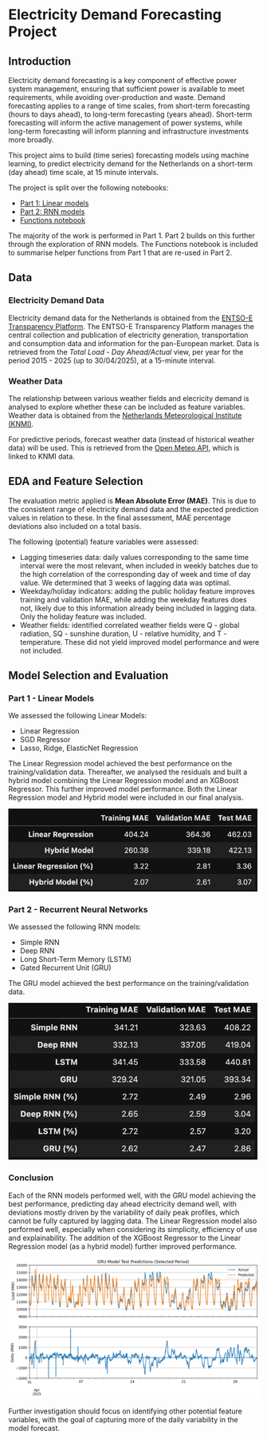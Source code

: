 # Electricity Demand Forecasting Project

## Introduction
Electricity demand forecasting is a key component of effective power system management, ensuring that sufficient power is available to meet requirements, while avoiding over-production and waste. Demand forecasting applies to a range of time scales, from short-term forecasting (hours to days ahead), to long-term forecasting (years ahead). Short-term forecasting will inform the active management of power systems, while long-term forecasting will inform planning and infrastructure investments more broadly.

This project aims to build (time series) forecasting models using machine learning, to predict electricity demand for the Netherlands on a short-term (day ahead) time scale, at 15 minute intervals.

The project is split over the following notebooks:
- [Part 1: Linear models](https://github.com/pdmasson/electricity-demand-forecasting/blob/main/Electricity_Demand_Forecast_Part_1.ipynb)
- [Part 2: RNN models](https://github.com/pdmasson/electricity-demand-forecasting/blob/main/Electricity_Demand_Forecast_Part_2.ipynb)
- [Functions notebook](https://github.com/pdmasson/electricity-demand-forecasting/blob/main/Functions.ipynb)

The majority of the work is performed in Part 1. Part 2 builds on this further through the exploration of RNN models. The Functions notebook is included to summarise helper functions from Part 1 that are re-used in Part 2.

## Data
### Electricity Demand Data
Electricity demand data for the Netherlands is obtained from the [ENTSO-E Transparency Platform](https://transparency.entsoe.eu/). The ENTSO-E Transparency Platform manages the central collection and publication of electricity generation, transportation and consumption data and information for the pan-European market. Data is retrieved from the _Total Load - Day Ahead/Actual_ view, per year for the period 2015 - 2025 (up to 30/04/2025), at a 15-minute interval.

### Weather Data
The relationship between various weather fields and elecricity demand is analysed to explore whether these can be included as feature variables. Weather data is obtained from the [Netherlands Meteorological Institute (KNMI)](https://www.knmi.nl/nederland-nu/klimatologie/uurgegevens).

For predictive periods, forecast weather data (instead of historical weather data) will be used. This is retrieved from the [Open Meteo API](https://open-meteo.com/en/docs/historical-forecast-api), which is linked to KNMI data.

## EDA and Feature Selection
The evaluation metric applied is **Mean Absolute Error (MAE)**. This is due to the consistent range of electricity demand data and the expected prediction values in relation to these. In the final assessment, MAE percentage deviations also included on a total basis.

The following (potential) feature variables were assessed:
- Lagging timeseries data: daily values corresponding to the same time interval were the most relevant, when included in weekly batches due to the high correlation of the corresponding day of week and time of day value. We determined that 3 weeks of lagging data was optimal.
- Weekday/holiday indicators: adding the public holiday feature improves training and validation MAE, while adding the weekday features does not, likely due to this information already being included in lagging data. Only the holiday feature was included.
- Weather fields: identified correlated weather fields were Q - global radiation, SQ - sunshine duration, U - relative humidity, and T - temperature. These did not yield improved model performance and were not included.

## Model Selection and Evaluation
### Part 1 - Linear Models
We assessed the following Linear Models:
- Linear Regression
- SGD Regressor
- Lasso, Ridge, ElasticNet Regression

The Linear Regression model achieved the best performance on the training/validation data. Thereafter, we analysed the residuals and built a hybrid model combining the Linear Regression model and an XGBoost Regressor. This further improved model performance. Both the Linear Regression model and Hybrid model were included in our final analysis.

<img src="https://github.com/pdmasson/electricity-demand-forecasting/blob/main/images/linear-model.png" width=500 />

### Part 2 - Recurrent Neural Networks
We assessed the following RNN models:
- Simple RNN
- Deep RNN
- Long Short-Term Memory (LSTM)
- Gated Recurrent Unit (GRU)

The GRU model achieved the best performance on the training/validation data.

<img src="https://github.com/pdmasson/electricity-demand-forecasting/blob/main/images/rnn-models.png" width=500 />

### Conclusion
Each of the RNN models performed well, with the GRU model achieving the best performance, predicting day ahead electricity demand well, with deviations mostly driven by the variability of daily peak profiles, which cannot be fully captured by lagging data. The Linear Regression model also performed well, especially when considering its simplicity, efficiency of use and explainability. The addition of the XGBoost Regressor to the Linear Regression model (as a hybrid model) further improved performance.

![](https://github.com/pdmasson/electricity-demand-forecasting/blob/main/images/gru-predictions.png)

Further investigation should focus on identifying other potential feature variables, with the goal of capturing more of the daily variability in the model forecast.








